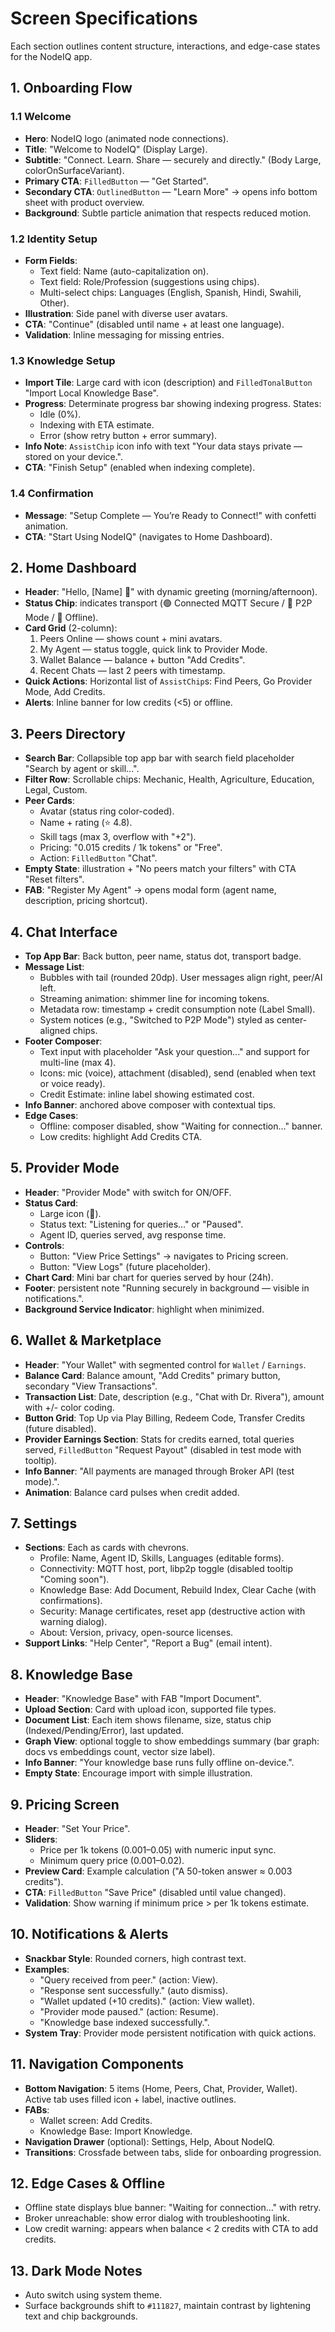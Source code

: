 # Screen Specifications

Each section outlines content structure, interactions, and edge-case states for the NodeIQ app.

## 1. Onboarding Flow

### 1.1 Welcome
- **Hero**: NodeIQ logo (animated node connections).
- **Title**: "Welcome to NodeIQ" (Display Large).
- **Subtitle**: "Connect. Learn. Share — securely and directly." (Body Large, colorOnSurfaceVariant).
- **Primary CTA**: `FilledButton` — "Get Started".
- **Secondary CTA**: `OutlinedButton` — "Learn More" → opens info bottom sheet with product overview.
- **Background**: Subtle particle animation that respects reduced motion.

### 1.2 Identity Setup
- **Form Fields**:
  - Text field: Name (auto-capitalization on).
  - Text field: Role/Profession (suggestions using chips).
  - Multi-select chips: Languages (English, Spanish, Hindi, Swahili, Other).
- **Illustration**: Side panel with diverse user avatars.
- **CTA**: "Continue" (disabled until name + at least one language).
- **Validation**: Inline messaging for missing entries.

### 1.3 Knowledge Setup
- **Import Tile**: Large card with icon (description) and `FilledTonalButton` "Import Local Knowledge Base".
- **Progress**: Determinate progress bar showing indexing progress. States:
  - Idle (0%).
  - Indexing with ETA estimate.
  - Error (show retry button + error summary).
- **Info Note**: `AssistChip` icon info with text "Your data stays private — stored on your device.".
- **CTA**: "Finish Setup" (enabled when indexing complete).

### 1.4 Confirmation
- **Message**: "Setup Complete — You’re Ready to Connect!" with confetti animation.
- **CTA**: "Start Using NodeIQ" (navigates to Home Dashboard).

## 2. Home Dashboard
- **Header**: "Hello, [Name] 👋" with dynamic greeting (morning/afternoon).
- **Status Chip**: indicates transport (🟢 Connected MQTT Secure / 🔵 P2P Mode / 🔴 Offline).
- **Card Grid** (2-column):
  1. Peers Online — shows count + mini avatars.
  2. My Agent — status toggle, quick link to Provider Mode.
  3. Wallet Balance — balance + button "Add Credits".
  4. Recent Chats — last 2 peers with timestamp.
- **Quick Actions**: Horizontal list of `AssistChip`s: Find Peers, Go Provider Mode, Add Credits.
- **Alerts**: Inline banner for low credits (<5) or offline.

## 3. Peers Directory
- **Search Bar**: Collapsible top app bar with search field placeholder "Search by agent or skill...".
- **Filter Row**: Scrollable chips: Mechanic, Health, Agriculture, Education, Legal, Custom.
- **Peer Cards**:
  - Avatar (status ring color-coded).
  - Name + rating (⭐ 4.8).
  - Skill tags (max 3, overflow with "+2").
  - Pricing: "0.015 credits / 1k tokens" or "Free".
  - Action: `FilledButton` "Chat".
- **Empty State**: illustration + "No peers match your filters" with CTA "Reset filters".
- **FAB**: "Register My Agent" → opens modal form (agent name, description, pricing shortcut).

## 4. Chat Interface
- **Top App Bar**: Back button, peer name, status dot, transport badge.
- **Message List**:
  - Bubbles with tail (rounded 20dp). User messages align right, peer/AI left.
  - Streaming animation: shimmer line for incoming tokens.
  - Metadata row: timestamp + credit consumption note (Label Small).
  - System notices (e.g., "Switched to P2P Mode") styled as center-aligned chips.
- **Footer Composer**:
  - Text input with placeholder "Ask your question..." and support for multi-line (max 4).
  - Icons: mic (voice), attachment (disabled), send (enabled when text or voice ready).
  - Credit Estimate: inline label showing estimated cost.
- **Info Banner**: anchored above composer with contextual tips.
- **Edge Cases**:
  - Offline: composer disabled, show "Waiting for connection…" banner.
  - Low credits: highlight Add Credits CTA.

## 5. Provider Mode
- **Header**: "Provider Mode" with switch for ON/OFF.
- **Status Card**:
  - Large icon (🧠).
  - Status text: "Listening for queries…" or "Paused".
  - Agent ID, queries served, avg response time.
- **Controls**:
  - Button: "View Price Settings" → navigates to Pricing screen.
  - Button: "View Logs" (future placeholder).
- **Chart Card**: Mini bar chart for queries served by hour (24h).
- **Footer**: persistent note "Running securely in background — visible in notifications.".
- **Background Service Indicator**: highlight when minimized.

## 6. Wallet & Marketplace
- **Header**: "Your Wallet" with segmented control for `Wallet` / `Earnings`.
- **Balance Card**: Balance amount, "Add Credits" primary button, secondary "View Transactions".
- **Transaction List**: Date, description (e.g., "Chat with Dr. Rivera"), amount with +/- color coding.
- **Button Grid**: Top Up via Play Billing, Redeem Code, Transfer Credits (future disabled).
- **Provider Earnings Section**: Stats for credits earned, total queries served, `FilledButton` "Request Payout" (disabled in test mode with tooltip).
- **Info Banner**: "All payments are managed through Broker API (test mode).".
- **Animation**: Balance card pulses when credit added.

## 7. Settings
- **Sections**: Each as cards with chevrons.
  - Profile: Name, Agent ID, Skills, Languages (editable forms).
  - Connectivity: MQTT host, port, libp2p toggle (disabled tooltip "Coming soon").
  - Knowledge Base: Add Document, Rebuild Index, Clear Cache (with confirmations).
  - Security: Manage certificates, reset app (destructive action with warning dialog).
  - About: Version, privacy, open-source licenses.
- **Support Links**: "Help Center", "Report a Bug" (email intent).

## 8. Knowledge Base
- **Header**: "Knowledge Base" with FAB "Import Document".
- **Upload Section**: Card with upload icon, supported file types.
- **Document List**: Each item shows filename, size, status chip (Indexed/Pending/Error), last updated.
- **Graph View**: optional toggle to show embeddings summary (bar graph: docs vs embeddings count, vector size label).
- **Info Banner**: "Your knowledge base runs fully offline on-device.".
- **Empty State**: Encourage import with simple illustration.

## 9. Pricing Screen
- **Header**: "Set Your Price".
- **Sliders**:
  - Price per 1k tokens (0.001–0.05) with numeric input sync.
  - Minimum query price (0.001–0.02).
- **Preview Card**: Example calculation ("A 50-token answer ≈ 0.003 credits").
- **CTA**: `FilledButton` "Save Price" (disabled until value changed).
- **Validation**: Show warning if minimum price > per 1k tokens estimate.

## 10. Notifications & Alerts
- **Snackbar Style**: Rounded corners, high contrast text.
- **Examples**:
  - "Query received from peer." (action: View).
  - "Response sent successfully." (auto dismiss).
  - "Wallet updated (+10 credits)." (action: View wallet).
  - "Provider mode paused." (action: Resume).
  - "Knowledge base indexed successfully.".
- **System Tray**: Provider mode persistent notification with quick actions.

## 11. Navigation Components
- **Bottom Navigation**: 5 items (Home, Peers, Chat, Provider, Wallet). Active tab uses filled icon + label, inactive outlines.
- **FABs**:
  - Wallet screen: Add Credits.
  - Knowledge Base: Import Knowledge.
- **Navigation Drawer** (optional): Settings, Help, About NodeIQ.
- **Transitions**: Crossfade between tabs, slide for onboarding progression.

## 12. Edge Cases & Offline
- Offline state displays blue banner: "Waiting for connection…" with retry.
- Broker unreachable: show error dialog with troubleshooting link.
- Low credit warning: appears when balance < 2 credits with CTA to add credits.

## 13. Dark Mode Notes
- Auto switch using system theme.
- Surface backgrounds shift to `#111827`, maintain contrast by lightening text and chip backgrounds.
